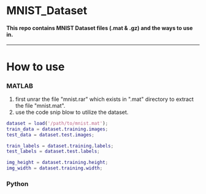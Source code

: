 # MNIST_Dataset

#### This repo contains MNIST Dataset files (.mat &amp; .gz) and the ways to use in.

-----

# How to use


### MATLAB

1. first unrar the file "mnist.rar" which exists in ".mat" directory to extract the file "mnist.mat".
2. use the code snip blow to utilize the dataset.

``` Matlab
dataset = load('/path/to/mnist.mat');
train_data = dataset.training.images;
test_data = dataset.test.images;

train_labels = dataset.training.labels;
test_labels = dataset.test.labels;

img_height = dataset.training.height;
img_width = dataset.training.width;
```

### Python


```
```
